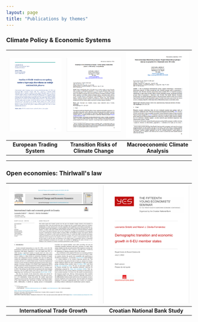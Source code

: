 ```yaml
---
layout: page
title: "Publications by themes"
---
```


### **Climate Policy & Economic Systems**

| ![1](assets/eu_ets.png) | ![2](assets/tranz.png) | ![3](assets/makro.png) |
|:-----------------------:|:----------------------:|:----------------------:|
| **European Trading System** | **Transition Risks of Climate Change** | **Macroeconomic Climate Analysis** |

---

### **Open economies: Thirlwall's law**

| ![4](assets/sced.png) | ![5](assets/demo.png) |
|:----------------------:|:---------------------:|
| **International Trade Growth** | **Croatian National Bank Study** |
